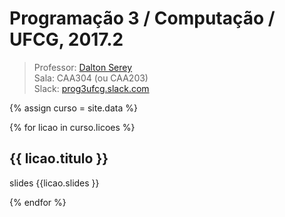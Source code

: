 ---
---
# Programação 3 / Computação / UFCG, 2017.2

> Professor: [Dalton Serey](http://daltonserey..github.io)<br>
> Sala: CAA304 (ou CAA203)<br>
> Slack: [prog3ufcg.slack.com](http://prog3.ufcg.slack.com)

{% assign curso = site.data %}

{% for licao in curso.licoes %}
<h2>{{ licao.titulo }}</h2>
  <p>slides {{licao.slides }}</p>
{% endfor %}
